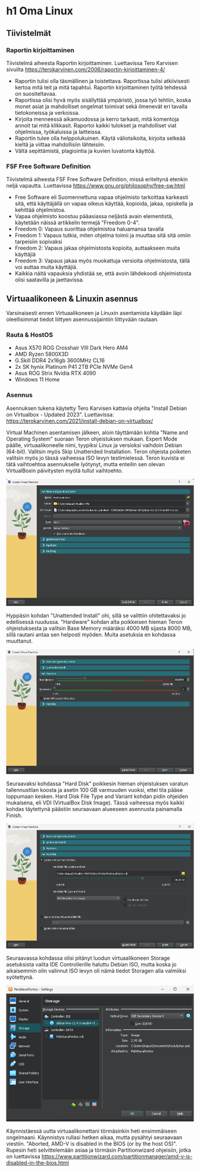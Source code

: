 # h1 Oma Linux 

## Tiivistelmät

### Raportin kirjoittaminen 

Tiivistelmä aiheesta Raportin kirjoittaminen. Luettavissa Tero Karvisen sivuilta https://terokarvinen.com/2006/raportin-kirjoittaminen-4/

- Raportin tulisi olla täsmällinen ja toistettava. Raportissa tulisi atkiivisesti kertoa mitä teit ja mitä tapahtui. Raportin kirjoittaminen työtä tehdessä on suositeltavaa.
- Raportissa olisi hyvä myös sisällyttää ympäristö, jossa työ tehtiin, koska monet asiat ja mahdolliset ongelmat toimivat sekä ilmenevät eri tavalla tietokoneissa ja verkoissa.
- Kirjoita menneessä aikamuodossa ja kerro tarkasti, mitä komentoja annoit tai mitä klikkasit. Raportoi kaikki tulokset ja mahdolliset viat ohjelmissa, työkaluissa ja laitteissa.
- Raportin tulee olla helppolukuinen. Käytä väliotsikoita, kirjoita selkeää kieltä ja viittaa mahdollisiin lähteisiin.
- Vältä sepittämistä, plagiointia ja kuvien luvatonta käyttöä.

### FSF Free Software Definition

Tiivistelmä aiheesta FSF Free Software Definition, missä eriteltynä etenkin neljä vapautta. Luettavissa https://www.gnu.org/philosophy/free-sw.html

- Free Software eli Suomennettuna vapaa ohjelmisto tarkoittaa karkeasti sitä, että käyttäjällä on vapaa oikeus käyttää, kopioida, jakaa, opiskella ja kehittää ohjelmistoa.
- Vapaa ohjelmisto koostuu pääasiassa neljästä avain elementistä, käytetään näissä artikkelin termejä "Freedom 0-4".
- Freedom 0: Vapaus suorittaa ohjelmistoa haluamansa tavalla
- Freedom 1: Vapaus tutkia, miten ohjelma toimii ja muuttaa sitä sitä omiin tarpeisiin sopivaksi
- Freedom 2: Vapaus jakaa ohjelmistosta kopioita, auttaakseen muita käyttäjiä
- Freedom 3: Vapaus jakaa myös muokattuja versioita ohjelmistosta, tällä voi auttaa muita käyttäjiä.
- Kaikkia näitä vapauksia yhdistää se, että avoin lähdekoodi ohjelmistosta olisi saatavilla ja jaettavissa. 

## Virtuaalikoneen & Linuxin asennus

Varsinaisesti ennen Virtuaalikoneen ja Linuxin asentamista käydään läpi oleellisimmat tiedot liittyen asennussijaintiin liittyvään rautaan.

### Rauta & HostOS

- Asus X570 ROG Crosshair VIII Dark Hero AM4
- AMD Ryzen 5800X3D
- G.Skill DDR4 2x16gb 3600MHz CL16
- 2x SK hynix Platinum P41 2TB PCIe NVMe Gen4
- Asus ROG Strix Nvidia RTX 4090
- Windows 11 Home

### Asennus

Asennuksen tukena käytetty Tero Karvisen kattavia ohjeita "Install Debian on Virtualbox - Updated 2023". Luettavissa: https://terokarvinen.com/2021/install-debian-on-virtualbox/

Virtual Machinen asentamisen jälkeen, aloin täyttämään kohtia "Name and Operating System" suoraan Teron ohjeistuksen mukaan. Expert Mode päälle, virtuaalikoneelle nimi, tyypiksi Linux ja versioksi vaihdoin Debian (64-bit). Valitsin myös Skip Unattended Installation. Teron ohjeista poiketen valitsin myös jo tässä vaiheessa ISO levyn testimielessä. Teron kuvista ei tätä vaihtoehtoa asennukselle lyötynyt, mutta enteilin sen olevan VirtualBoxin päivitysten myötä tullut vaihtoehto. 

![VM1](H1_1.png)

Hyppäsin kohdan "Unattended Install" ohi, sillä se valittiin ohitettavaksi jo edellisessä ruudussa. "Hardware" kohdan alta poikkeisen hieman Teron ohjeistuksesta ja valitsin Base Memory määräksi 4000 MB sijasta 8000 MB, sillä rautani antaa sen helposti myöden. Muita asetuksia en kohdassa muuttanut. 

![VM2](H1_2.png)

Seuraavaksi kohdassa "Hard Disk" poikkesin hieman ohjeistuksen varatun tallennustilan koosta ja asetin 100 GB varmuuden vuoksi, ettei tila pääse loppumaan kesken. Hard Disk File Type and Variant kohdan pidin ohjeiden mukaisena, eli VDI (VirtualBox Disk Image). Tässä vaiheessa myös kaikki kohdas täytettynä päästiin seuraavaan alueeseen asennusta painamalla Finish.

![VM3](H1_3.png)

Seuraavassa kohdassa olisi pitänyt luodun virtuaalikoneen Storage asetuksista valita IDE Controllerille haluttu Debian ISO, mutta koska jo aikaisemmin olin valinnut ISO levyn oli nämä tiedot Storagen alla valmiiksi syötettynä. 

![VM4](H1_4.png)

Käynnistäessä uutta virtuaalikonettani törmäsinkin heti ensimmäiseen ongelmaani. Käynnistys rullasi hetken aikaa, mutta pysähtyi seuraavaan viestiin. "Aborted, AMD-V is disabled in the BIOS (or by the host OS)". Rupesin heti selvittelemään asiaa ja törmäsin Partitionwizard ohjeisiin, jotka on luettavissa https://www.partitionwizard.com/partitionmanager/amd-v-is-disabled-in-the-bios.html



